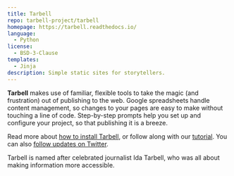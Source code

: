 ```yaml
---
title: Tarbell
repo: tarbell-project/tarbell
homepage: https://tarbell.readthedocs.io/
language:
  - Python
license:
  - BSD-3-Clause
templates:
  - Jinja
description: Simple static sites for storytellers.
---
```


**Tarbell** makes use of familiar, flexible tools to take the magic (and frustration) out of publishing to the web. Google spreadsheets handle content management, so changes to your pages are easy to make without touching a line of code. Step-by-step prompts help you set up and configure your project, so that publishing it is a breeze.

Read more about [how to install Tarbell](http://tarbell.readthedocs.org/en/latest/install.html), or follow along with our [tutorial](http://tarbell.readthedocs.org/en/latest/tutorial.html). You can also [follow updates on Twitter](https://twitter.com/tarbellproject).

Tarbell is named after celebrated journalist Ida Tarbell, who was all about making information more accessible.
